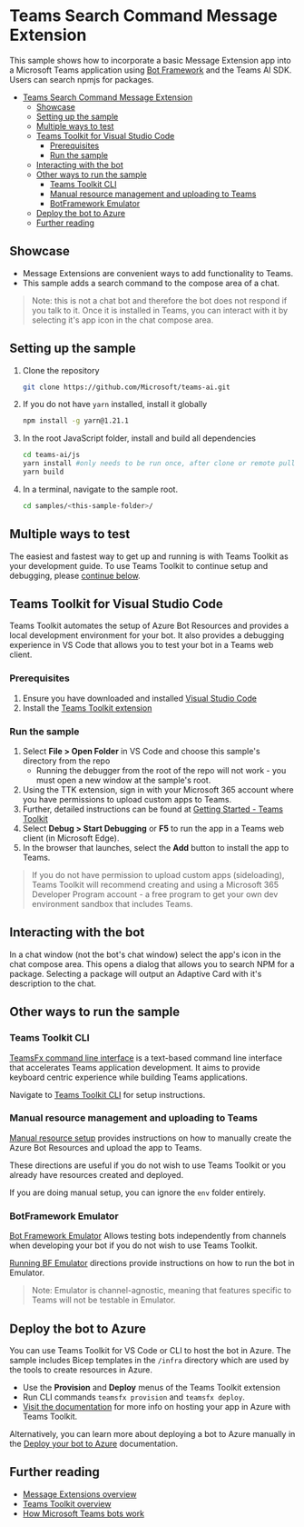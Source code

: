 # Teams Search Command Message Extension

This sample shows how to incorporate a basic Message Extension app into a Microsoft Teams application using [Bot Framework](https://dev.botframework.com) and the Teams AI SDK. Users can search npmjs for packages.

<!-- @import "[TOC]" {cmd="toc" depthFrom=1 depthTo=6 orderedList=false} -->

<!-- code_chunk_output -->

- [Teams Search Command Message Extension](#teams-search-command-message-extension)
  - [Showcase](#showcase)
  - [Setting up the sample](#setting-up-the-sample)
  - [Multiple ways to test](#multiple-ways-to-test)
  - [Teams Toolkit for Visual Studio Code](#teams-toolkit-for-visual-studio-code)
    - [Prerequisites](#prerequisites)
    - [Run the sample](#run-the-sample)
  - [Interacting with the bot](#interacting-with-the-bot)
  - [Other ways to run the sample](#other-ways-to-run-the-sample)
    - [Teams Toolkit CLI](#teams-toolkit-cli)
    - [Manual resource management and uploading to Teams](#manual-resource-management-and-uploading-to-teams)
    - [BotFramework Emulator](#botframework-emulator)
  - [Deploy the bot to Azure](#deploy-the-bot-to-azure)
  - [Further reading](#further-reading)

<!-- /code_chunk_output -->


## Showcase
- Message Extensions are convenient ways to add functionality to Teams.
- This sample adds a search command to the compose area of a chat.

> Note: this is not a chat bot and therefore the bot does not respond if you talk to it. Once it is installed in Teams, you can interact with it by selecting it's app icon in the chat compose area.

## Setting up the sample

1. Clone the repository

    ```bash
    git clone https://github.com/Microsoft/teams-ai.git
    ```

1. If you do not have `yarn` installed, install it globally

    ```bash
    npm install -g yarn@1.21.1
    ```

1. In the root JavaScript folder, install and build all dependencies

    ```bash
    cd teams-ai/js
    yarn install #only needs to be run once, after clone or remote pull
    yarn build
    ```

1. In a terminal, navigate to the sample root.

    ```bash
    cd samples/<this-sample-folder>/
    ```

## Multiple ways to test

The easiest and fastest way to get up and running is with Teams Toolkit as your development guide. To use Teams Toolkit to continue setup and debugging, please [continue below](#using-teams-toolkit-for-visual-studio-code).

## Teams Toolkit for Visual Studio Code

Teams Toolkit automates the setup of Azure Bot Resources and provides a local development environment for your bot. It also provides a debugging experience in VS Code that allows you to test your bot in a Teams web client.

### Prerequisites

1. Ensure you have downloaded and installed [Visual Studio Code](https://code.visualstudio.com/docs/setup/setup-overview)
1. Install the [Teams Toolkit extension](https://marketplace.visualstudio.com/items?itemName=TeamsDevApp.ms-teams-vscode-extension)

### Run the sample
1. Select **File > Open Folder** in VS Code and choose this sample's directory from the repo
    - Running the debugger from the root of the repo will not work - you must open a new window at the sample's root.
1. Using the TTK extension, sign in with your Microsoft 365 account where you have permissions to upload custom apps to Teams.
1. Further, detailed instructions can be found at [Getting Started - Teams Toolkit](https://github.com/microsoft/teams-ai/tree/main/getting-started/OTHER/TEAMS-TOOLKIT.md)
1. Select **Debug > Start Debugging** or **F5** to run the app in a Teams web client (in Microsoft Edge).
1. In the browser that launches, select the **Add** button to install the app to Teams.

> If you do not have permission to upload custom apps (sideloading), Teams Toolkit will recommend creating and using a Microsoft 365 Developer Program account - a free program to get your own dev environment sandbox that includes Teams.

## Interacting with the bot

In a chat window (not the bot's chat window) select the app's icon in the chat compose area. This opens a dialog that allows you to search NPM for a package. Selecting a package will output an Adaptive Card with it's description to the chat.

## Other ways to run the sample
### Teams Toolkit CLI

[TeamsFx command line interface](https://learn.microsoft.com/microsoftteams/platform/toolkit/teamsfx-cli?pivots=version-two) is a text-based command line interface that accelerates Teams application development. It aims to provide keyboard centric experience while building Teams applications.

Navigate to [Teams Toolkit CLI](https://github.com/microsoft/teams-ai/tree/main/getting-started/OTHER/TEAMS-TOOLKIT.md#teams-toolkit-cli) for setup instructions.

### Manual resource management and uploading to Teams

[Manual resource setup](../../../getting-started/OTHER/MANUAL-RESOURCE-SETUP.md) provides instructions on how to manually create the Azure Bot Resources and upload the app to Teams.

These directions are useful if you do not wish to use Teams Toolkit or you already have resources created and deployed.

If you are doing manual setup, you can ignore the `env` folder entirely.

### BotFramework Emulator

[Bot Framework Emulator](https://github.com/microsoft/BotFramework-Emulator) Allows testing bots independently from channels when developing your bot if you do not wish to use Teams Toolkit.

[Running BF Emulator](../../../getting-started/OTHER/BOTFRAMEWORK-EMULATOR.md) directions provide instructions on how to run the bot in Emulator.

> Note: Emulator is channel-agnostic, meaning that features specific to Teams will not be testable in Emulator.

## Deploy the bot to Azure

You can use Teams Toolkit for VS Code or CLI to host the bot in Azure. The sample includes Bicep templates in the `/infra` directory which are used by the tools to create resources in Azure.
* Use the **Provision** and **Deploy** menus of the Teams Toolkit extension
* Run CLI commands `teamsfx provision` and `teamsfx deploy`.
* [Visit the documentation](https://learn.microsoft.com/microsoftteams/platform/toolkit/provision) for more info on hosting your app in Azure with Teams Toolkit.

Alternatively, you can learn more about deploying a bot to Azure manually in the [Deploy your bot to Azure](https://aka.ms/azuredeployment) documentation.

## Further reading

- [Message Extensions overview](https://docs.microsoft.com/microsoftteams/platform/messaging-extensions/what-are-messaging-extensions)
-   [Teams Toolkit overview](https://learn.microsoft.com/microsoftteams/platform/toolkit/teams-toolkit-fundamentals)
-   [How Microsoft Teams bots work](https://docs.microsoft.com/azure/bot-service/bot-builder-basics-teams?view=azure-bot-service-4.0&tabs=javascript)
